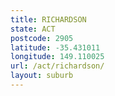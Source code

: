 ```yaml
---
title: RICHARDSON
state: ACT
postcode: 2905
latitude: -35.431011
longitude: 149.110025
url: /act/richardson/
layout: suburb
---
```

